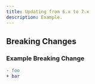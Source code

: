 ```yaml
---
title: Updating from 6.x to 7.x
description: Example.
---
```


<!-- @include: ./common-steps.md -->

## Breaking Changes

### Example Breaking Change

```diff
- foo
+ bar
```

